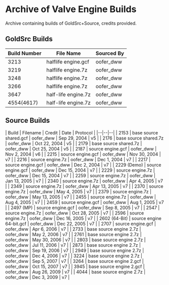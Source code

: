 # Archive of Valve Engine Builds
Archive containing builds of GoldSrc+Source, credits provided.

## GoldSrc Builds
| Build Number | File Name | Sourced By |
|--|--|--|
| 3213 | halflife engine.gcf | oofer_dww | Aug 11, 2005 | v47 |
| 3219 | halflife engine.7z | oofer_dww | Aug 17, 2005 | v47 |
| 3248 | halflife engine.7z | oofer_dww | Sep 15, 2005 | v47 |
| 3266 | halflife engine.7z | oofer_dww | Oct 3, 2005 | v47 |
| 3647 | half-life engine.7z | oofer_dww | Oct 19, 2006 | v47 |
| 4554(4617) | half-life engine.7z | oofer_dww | Jun 15, 2009 | v48 |

## Source Builds
| Build | Filename | Credit | Date | Protocol |
|--|--|--|
| 2153 | base source shared.gcf | oofer_dww | Sep 29, 2004 | v5 |
| 2176 | base source shared.7z | oofer_dww | Oct 22, 2004 | v5 |
| 2179 | base source shared.7z | oofer_dww | Oct 25, 2004 | v5 |
| 2187 | source engine.gcf | oofer_dww | Nov 2, 2004 | v6 |
| 2215 | source engine.gcf | oofer_dww | Nov 30, 2004 | v7 |
| 2216 | source engine.7z | oofer_dww | Dec 1, 2004 | v7 |
| 2217 | source engine.gcf | oofer_dww | Dec 2, 2004 | v7 |
| 2229 (Demo) | source engine.gcf | oofer_dww | Dec 15, 2004 | v7 |
| 2229 | source engine.7z | oofer_dww | Dec 15, 2004 | v7 |
| 2259 | source engine.7z | oofer_dww | Jan 13, 2005 | v7 |
| 2340 | source engine.7z | oofer_dww | Apr 4, 2005 | v7 |
| 2349 | source engine.7z | oofer_dww | Apr 13, 2005 | v7 |
| 2370 | source engine.7z | oofer_dww | May 4, 2005 | v7 |
| 2379 | source engine.7z | oofer_dww | May 13, 2005 | v7 |
| 2455 | source engine.7z | oofer_dww | Aug 4, 2005 | v7 |
| 2459 | source engine.gcf | oofer_dww | Aug 1, 2005 | v7 |
| 2497 (MP) | source engine.gcf | oofer_dww | Sep 8, 2005 | v7 |
| 2547 | source engine.7z | oofer_dww | Oct 28, 2005 | v7 |
| 2596 | source engine.7z | oofer_dww | Dec 16, 2005 | v7 |
| 2602 (64-Bit) | source engine 64-bit.gcf | oofer_dww | Dec 22, 2005 | v7 |
| 2707 | source engine.gcf | oofer_dww | Apr 6, 2006 | v7 |
| 2733 | base source engine 2.7z | oofer_dww | May 2, 2006 | v7 |
| 2761 | base source engine 2.7z | oofer_dww | May 30, 2006 | v7 |
| 2803 | base source engine 2.7z | oofer_dww | Jul 11, 2006 | v7 |
| 2873 | base source engine 2.7z | oofer_dww | Sep 19, 2006 | v7 |
| 2949 | base source engine 2.7z | oofer_dww | Dec 4, 2006 | v7 |
| 3224 | base source engine 2.7z | oofer_dww | Sep 5, 2007 | v7 |
| 3264 | base source engine 2.gcf | oofer_dww | Oct 15, 2007 | v7 |
| 3945 | base source engine 2.gcf | oofer_dww | Aug 26, 2009 | v7 |
| 4044 | base source engine 2.7z | oofer_dww | Dec 3, 2009 | v7 |
